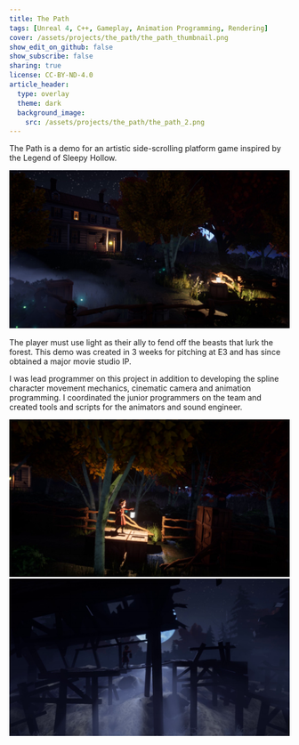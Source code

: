 ```yaml
---
title: The Path
tags: [Unreal 4, C++, Gameplay, Animation Programming, Rendering]
cover: /assets/projects/the_path/the_path_thumbnail.png
show_edit_on_github: false
show_subscribe: false
sharing: true
license: CC-BY-ND-4.0
article_header:
  type: overlay
  theme: dark
  background_image:
    src: /assets/projects/the_path/the_path_2.png
---
```


The Path is a demo for an artistic side-scrolling platform game inspired by the Legend of Sleepy Hollow.

<!--more-->
![image](/assets/projects/the_path/the_path_3.png)

The player must use light as their ally to fend off the beasts that lurk the forest. This demo was created in 3 weeks for pitching at E3 and has since obtained a major movie studio IP.

I was lead programmer on this project in addition to developing the spline character movement mechanics, cinematic camera and animation programming. I coordinated the junior programmers on the team and created tools and scripts for the animators and sound engineer.

![image](/assets/projects/the_path/the_path_1.png)
![image](/assets/projects/the_path/the_path_2.png)
